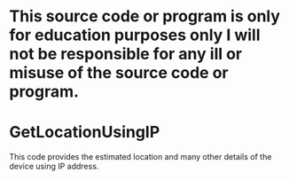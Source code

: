 # This source code or program is only for education purposes only I will not be responsible for any ill or misuse of the source code or program.


# GetLocationUsingIP
This code provides the estimated location and many other details of the device using IP address.
